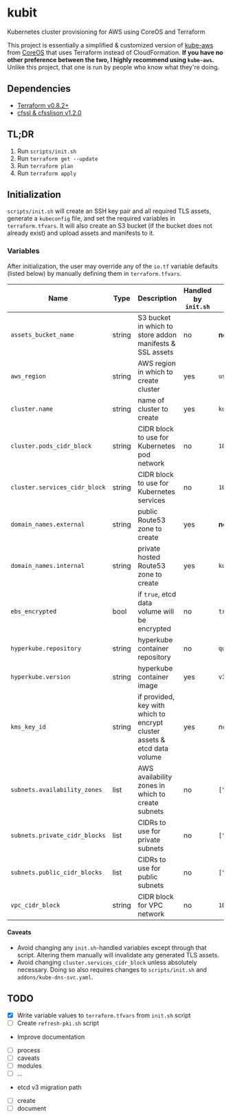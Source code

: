 # kubit

Kubernetes cluster provisioning for AWS using CoreOS and Terraform

This project is essentially a simplified & customized version of [kube-aws](https://github.com/coreos/kube-aws) from [CoreOS](https://coreos.com/) that uses Terraform instead of CloudFormation. **If you have no other preference between the two, I highly recommend using `kube-aws`.** Unlike this project, that one is run by people who know what they're doing.

## Dependencies
 - [Terraform v0.8.2+](https://www.terraform.io/)
 - [cfssl & cfssljson v1.2.0](https://cfssl.org/)

## TL;DR
 1. Run `scripts/init.sh`
 2. Run `terraform get --update`
 3. Run `terraform plan`
 4. Run `terraform apply`

## Initialization
`scripts/init.sh` will create an SSH key pair and all required TLS assets, generate a `kubeconfig` file, and set the required variables in `terraform.tfvars`. It will also create an S3 bucket (if the bucket does not already exist) and upload assets and manifests to it.

### Variables
After initialization, the user may override any of the `io.tf` variable defaults (listed below) by manually defining them in `terraform.tfvars`.

Name | Type | Description | Handled by `init.sh` | Default
--- | --- | --- | --- | ---
`assets_bucket_name` | string | S3 bucket in which to store addon manifests & SSL assets | no | **none**
`aws_region` | string | AWS region in which to create cluster | yes| `us-east-1`
`cluster.name` | string | name of cluster to create | yes | `kubit`
`cluster.pods_cidr_block` | string | CIDR block to use for Kubernetes pod network | no | `10.251.0.0/16`
`cluster.services_cidr_block` | string | CIDR block to use for Kubernetes services | no | `10.252.0.0/16`
`domain_names.external` | string | public Route53 zone to create | yes | **none**
`domain_names.internal` | string | private hosted Route53 zone to create | yes | `kubit.local`
`ebs_encrypted` | bool | if `true`, etcd data volume will be encrypted | no | `true`
`hyperkube.repository` | string | hyperkube container repository | no | `quay.io/coreos/hyperkube`
`hyperkube.version` | string | hyperkube container image | yes | `v1.5.1_coreos.0`
`kms_key_id` | string | if provided, key with which to encrypt cluster assets & etcd data volume | yes | none (AWS will create & use a default key)
`subnets.availability_zones` | list | AWS availability zones in which to create subnets | no | `["a","b","c"]`
`subnets.private_cidr_blocks` | list | CIDRs to use for private subnets | no | `["10.150.10.0/24","10.150.20.0/24","10.150.30.0/24"]`
`subnets.public_cidr_blocks` | list | CIDRs to use for public subnets | no | `["10.150.1.0/24","10.150.2.0/24","10.150.3.0/24"]`
`vpc_cidr_block` | string | CIDR block for VPC network | no | `10.150.0.0/16`

#### Caveats
 - Avoid changing any `init.sh`-handled variables except through that script. Altering them manually will invalidate any generated TLS assets.
 - Avoid changing `cluster.services_cidr_block` unless absolutely necessary. Doing so also requires changes to `scripts/init.sh` and `addons/kube-dns-svc.yaml`.


## TODO
- [x] Write variable values to `terraform.tfvars` from `init.sh` script
- [ ] Create `refresh-pki.sh` script
- Improve documentation
 - [ ] process
 - [ ] caveats
 - [ ] modules
 - [ ] ...
- etcd v3 migration path
 - [ ] create
 - [ ] document
